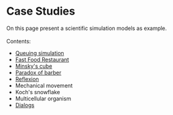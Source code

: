 <h1 id="case_studies">Case Studies</h1>
On this page present a scientific simulation models as example.<br/><br/>
Contents:<br/>
<ul>
  <li><a href="case_studies/queue/queuing_theory">Queuing simulation</a></li>
  <li><a href="case_studies/fast_food/fast_food">Fast Food Restaurant</a></li>
  <li><a href="case_studies/minsky/minsky">Minsky's cube</a></li>
  <li><a href="case_studies/barber/barber">Paradox of barber</a></li>
  <li><a href="case_studies/kripke/kripke">Reflexion</a></li>
  <li>Mechanical movement</li>
  <li>Koch's snowflake</li>
  <li>Multicellular organism</li>
  <li><a href="case_studies/dialogs">Dialogs</a></li>
</ul>
